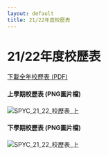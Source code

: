 ```yaml
---
layout: default
title: 21/22年度校歷表
---
```


# 21/22年度校歷表


<a href="/files/calendar.pdf" class="w3-button w3-white w3-border w3-border-green w3-round-xlarge no-hover-underline">下載全年校歷表 (PDF)</a>

#### 上學期校歷表 (PNG圖片檔)
![SPYC_21_22_校歷表_上][cal1]
#### 下學期校歷表 (PNG圖片檔)
![SPYC_21_22_校歷表_上][cal2]

[cal1]: {{site.url}}/files/cal_1.png "SPYC 21-22 校歷表 (上)"
[cal2]: {{site.url}}/files/cal_2.png "SPYC 21-22 校歷表 (下)"